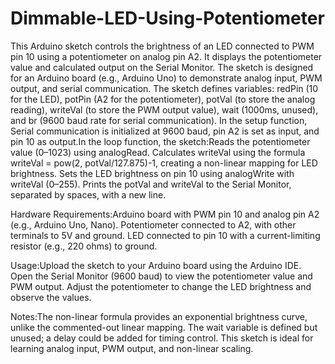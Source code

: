 # Dimmable-LED-Using-Potentiometer
This Arduino sketch controls the brightness of an LED connected to PWM pin 10 using a potentiometer on analog pin A2. It displays the potentiometer value and calculated output on the Serial Monitor. The sketch is designed for an Arduino board (e.g., Arduino Uno) to demonstrate analog input, PWM output, and serial communication.
The sketch defines variables: redPin (10 for the LED), potPin (A2 for the potentiometer), potVal (to store the analog reading), writeVal (to store the PWM output value), wait (1000ms, unused), and br (9600 baud rate for serial communication). In the setup function, Serial communication is initialized at 9600 baud, pin A2 is set as input, and pin 10 as output.In the loop function, the sketch:Reads the potentiometer value (0–1023) using analogRead.
Calculates writeVal using the formula writeVal = pow(2, potVal/127.875)-1, creating a non-linear mapping for LED brightness.
Sets the LED brightness on pin 10 using analogWrite with writeVal (0–255).
Prints the potVal and writeVal to the Serial Monitor, separated by spaces, with a new line.

Hardware Requirements:Arduino board with PWM pin 10 and analog pin A2 (e.g., Arduino Uno, Nano).
Potentiometer connected to A2, with other terminals to 5V and ground.
LED connected to pin 10 with a current-limiting resistor (e.g., 220 ohms) to ground.

Usage:Upload the sketch to your Arduino board using the Arduino IDE.
Open the Serial Monitor (9600 baud) to view the potentiometer value and PWM output.
Adjust the potentiometer to change the LED brightness and observe the values.

Notes:The non-linear formula provides an exponential brightness curve, unlike the commented-out linear mapping.
The wait variable is defined but unused; a delay could be added for timing control.
This sketch is ideal for learning analog input, PWM output, and non-linear scaling.
